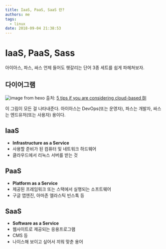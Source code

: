 ```yaml
---
title: IaaS, PaaS, SaaS 란?
authors: me
tags:
  - linux
date: 2018-09-04 21:38:53
---
```


# IaaS, PaaS, Sass

아이아스, 파스, 싸스 언제 들어도 헷갈리는 단어 3종 세트를 쉽게 파헤쳐보자.

## 다이어그램

![image from hexo](https://i.imgur.com/soDjCR3.png)
출처: [5 tips if you are considering cloud-based BI](https://www.kadenza.nl/en/5-tips-if-you-are-considering-cloud-based-bi)

이 그림이 모든 걸 나타내준다.
아이아스는 DevOps(또는 운영자), 파스는 개발자, 싸스는 엔드유저(또는 사용자) 용이다.

## IaaS

- **Infrastructure as a Service**
- 사용할 준비가 된 컴퓨터 및 네트워크 하드웨어
- 클라우드에서 리눅스 서버를 받는 것

## PaaS

- **Platform as a Service**
- 제공된 프레임워크 또는 스택에서 실행되는 소프트웨어
- 구글 앱엔진, 아마존 엘라스틱 빈스톡 등

## SaaS

- **Software as a Service**
- 웹사이트로 제공되는 응용프로그램
- CMS 등
- 나이스해 보이고 싶어서 끼워 맞춘 용어
